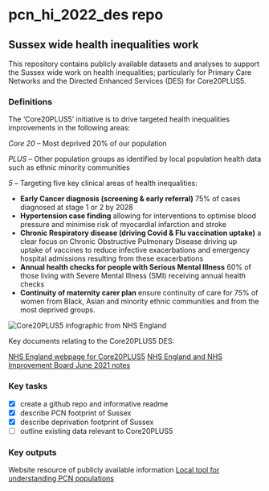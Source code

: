 <!-- @format -->

# pcn_hi_2022_des repo

## Sussex wide health inequalities work

This repository contains publicly available datasets and analyses to support the Sussex wide work on health inequalities; particularly for Primary Care Networks and the Directed Enhanced Services (DES) for Core20PLUS5.

### Definitions

The ‘Core20PLUS5’ initiative is to drive targeted health inequalities improvements in the following areas:

_Core 20_ – Most deprived 20% of our population

_PLUS_ – Other population groups as identified by local population health data such as ethnic minority communities

_5_ – Targeting five key clinical areas of health inequalities:

- **Early Cancer diagnosis (screening & early referral)** 75% of cases diagnosed at stage 1 or 2 by 2028
- **Hypertension case finding** allowing for interventions to optimise blood pressure and minimise risk of myocardial infarction and stroke
- **Chronic Respiratory disease (driving Covid & Flu vaccination uptake)** a clear focus on Chronic Obstructive Pulmonary Disease driving up uptake of vaccines to reduce infective exacerbations and emergency hospital admissions resulting from these exacerbations
- **Annual health checks for people with Serious Mental Illness** 60% of those living with Severe Mental Illness (SMI) receiving annual health checks
- **Continuity of maternity carer plan** ensure continuity of care for 75% of women from Black, Asian and minority ethnic communities and from the most deprived groups.

![Core20PLUS5 infographic from NHS England](https://www.england.nhs.uk/wp-content/uploads/2021/11/Core20PLUS5-graphic-with-lozenge-scaled.jpg)

Key documents relating to the Core20PLUS5 DES:

[NHS England webpage for Core20PLUS5](https://www.england.nhs.uk/about/equality/equality-hub/core20plus5/)
[NHS England and NHS Improvement Board June 2021 notes](https://www.england.nhs.uk/wp-content/uploads/2021/06/240621-board-meeting-item-9-tackling-inequalities-in-nhs-care.pdf)

### Key tasks

- [x] create a github repo and informative readme
- [x] describe PCN footprint of Sussex
- [x] describe deprivation footprint of Sussex
- [ ] outline existing data relevant to Core20PLUS5

### Key outputs

Website resource of publicly available information
[Local tool for understanding PCN populations](https://sussex-pcn-ph-inequalities.netlify.app)
